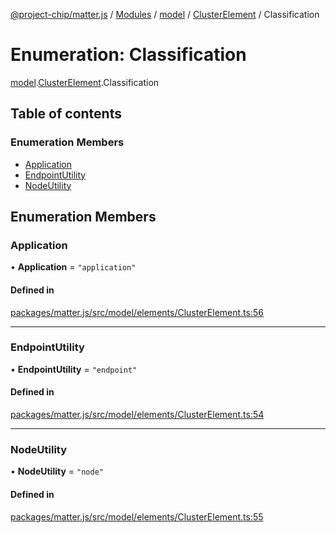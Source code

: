 [@project-chip/matter.js](../README.md) / [Modules](../modules.md) / [model](../modules/model.md) / [ClusterElement](../modules/model.ClusterElement.md) / Classification

# Enumeration: Classification

[model](../modules/model.md).[ClusterElement](../modules/model.ClusterElement.md).Classification

## Table of contents

### Enumeration Members

- [Application](model.ClusterElement.Classification.md#application)
- [EndpointUtility](model.ClusterElement.Classification.md#endpointutility)
- [NodeUtility](model.ClusterElement.Classification.md#nodeutility)

## Enumeration Members

### Application

• **Application** = ``"application"``

#### Defined in

[packages/matter.js/src/model/elements/ClusterElement.ts:56](https://github.com/project-chip/matter.js/blob/904d0c9b952b91f28a21803759c5e5c66ee4d272/packages/matter.js/src/model/elements/ClusterElement.ts#L56)

___

### EndpointUtility

• **EndpointUtility** = ``"endpoint"``

#### Defined in

[packages/matter.js/src/model/elements/ClusterElement.ts:54](https://github.com/project-chip/matter.js/blob/904d0c9b952b91f28a21803759c5e5c66ee4d272/packages/matter.js/src/model/elements/ClusterElement.ts#L54)

___

### NodeUtility

• **NodeUtility** = ``"node"``

#### Defined in

[packages/matter.js/src/model/elements/ClusterElement.ts:55](https://github.com/project-chip/matter.js/blob/904d0c9b952b91f28a21803759c5e5c66ee4d272/packages/matter.js/src/model/elements/ClusterElement.ts#L55)
